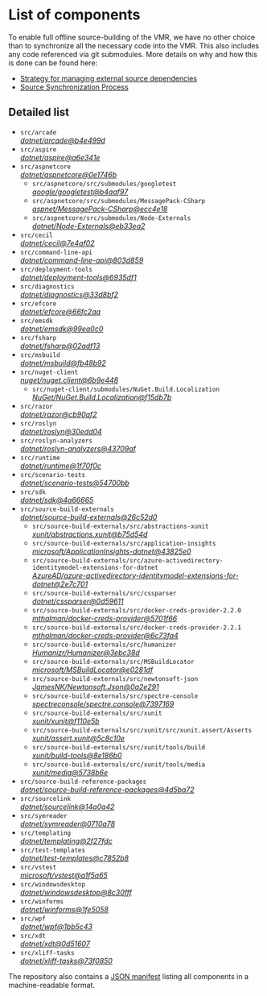 ﻿# List of components

To enable full offline source-building of the VMR, we have no other choice than to synchronize all the necessary code into the VMR. This also includes any code referenced via git submodules. More details on why and how this is done can be found here:
- [Strategy for managing external source dependencies](src/arcade/Documentation/UnifiedBuild/VMR-Strategy-For-External-Source.md)
- [Source Synchronization Process](src/arcade/Documentation/UnifiedBuild/VMR-Design-And-Operation.md#source-synchronization-process)

## Detailed list

<!-- component list beginning -->
- `src/arcade`  
*[dotnet/arcade@b4e499d](https://github.com/dotnet/arcade/tree/b4e499d1f6e6b3a981feabfed290d99261762382)*
- `src/aspire`  
*[dotnet/aspire@a6e341e](https://github.com/dotnet/aspire/tree/a6e341ebbf956bbcec0dda304109815fcbae70c9)*
- `src/aspnetcore`  
*[dotnet/aspnetcore@0e1746b](https://github.com/dotnet/aspnetcore/tree/0e1746baca1748e2d197b17533af6e122dcfdc28)*
    - `src/aspnetcore/src/submodules/googletest`  
    *[google/googletest@b4aaf97](https://github.com/google/googletest/tree/b4aaf97d8f7eaffab79aa15e10a91b331b941fe2)*
    - `src/aspnetcore/src/submodules/MessagePack-CSharp`  
    *[aspnet/MessagePack-CSharp@ecc4e18](https://github.com/aspnet/MessagePack-CSharp/tree/ecc4e18ad7a0c7db51cd7e3d2997a291ed01444d)*
    - `src/aspnetcore/src/submodules/Node-Externals`  
    *[dotnet/Node-Externals@eb33ea2](https://github.com/dotnet/Node-Externals/tree/eb33ea21fa1013d5e97951725e9d5c52c5a6a026)*
- `src/cecil`  
*[dotnet/cecil@7e4af02](https://github.com/dotnet/cecil/tree/7e4af02521473d89d6144b3da58fef253e498974)*
- `src/command-line-api`  
*[dotnet/command-line-api@803d859](https://github.com/dotnet/command-line-api/tree/803d8598f98fb4efd94604b32627ee9407f246db)*
- `src/deployment-tools`  
*[dotnet/deployment-tools@6935df1](https://github.com/dotnet/deployment-tools/tree/6935df19a5042d9e0c286122973a76ef7c66242b)*
- `src/diagnostics`  
*[dotnet/diagnostics@33d8bf2](https://github.com/dotnet/diagnostics/tree/33d8bf23a6566cd3fb9055acfc9f1141391d5421)*
- `src/efcore`  
*[dotnet/efcore@66fc2aa](https://github.com/dotnet/efcore/tree/66fc2aa66ae1167cc4bccc748a5c128278d8c869)*
- `src/emsdk`  
*[dotnet/emsdk@99ea0c0](https://github.com/dotnet/emsdk/tree/99ea0c06b84d3084d090da537080dd35d2a193cf)*
- `src/fsharp`  
*[dotnet/fsharp@02adf13](https://github.com/dotnet/fsharp/tree/02adf13f8d69e0105fff4d68dbd5fb1d43bc0e17)*
- `src/msbuild`  
*[dotnet/msbuild@fb48b92](https://github.com/dotnet/msbuild/tree/fb48b92ae74b61c678d1406e6faa2cb73e264075)*
- `src/nuget-client`  
*[nuget/nuget.client@6b9e448](https://github.com/nuget/nuget.client/tree/6b9e4481b9c23665ceb3192b9964921bcbb67c30)*
    - `src/nuget-client/submodules/NuGet.Build.Localization`  
    *[NuGet/NuGet.Build.Localization@f15db7b](https://github.com/NuGet/NuGet.Build.Localization/tree/f15db7b7c6f5affbea268632ef8333d2687c8031)*
- `src/razor`  
*[dotnet/razor@cb90af2](https://github.com/dotnet/razor/tree/cb90af2a06b03b015e91b1df6d3997de56025075)*
- `src/roslyn`  
*[dotnet/roslyn@30edd04](https://github.com/dotnet/roslyn/tree/30edd04fd41dec9e8f9f48e698ebd5b80d9f7677)*
- `src/roslyn-analyzers`  
*[dotnet/roslyn-analyzers@43709af](https://github.com/dotnet/roslyn-analyzers/tree/43709af7570da7140fb3e9a5237f55ffb24677e7)*
- `src/runtime`  
*[dotnet/runtime@1f70f0c](https://github.com/dotnet/runtime/tree/1f70f0cc663b5d45f77840e9728386e5fa7944f9)*
- `src/scenario-tests`  
*[dotnet/scenario-tests@54700bb](https://github.com/dotnet/scenario-tests/tree/54700bbee86f660d37bd519a905b62bb50adc8c8)*
- `src/sdk`  
*[dotnet/sdk@4a66665](https://github.com/dotnet/sdk/tree/4a66665b132e59edbd0e6722049cba614d3fc272)*
- `src/source-build-externals`  
*[dotnet/source-build-externals@26c52d0](https://github.com/dotnet/source-build-externals/tree/26c52d02b67816269e647cc584f6b5db9a91970f)*
    - `src/source-build-externals/src/abstractions-xunit`  
    *[xunit/abstractions.xunit@b75d54d](https://github.com/xunit/abstractions.xunit/tree/b75d54d73b141709f805c2001b16f3dd4d71539d)*
    - `src/source-build-externals/src/application-insights`  
    *[microsoft/ApplicationInsights-dotnet@43825e0](https://github.com/microsoft/ApplicationInsights-dotnet/tree/43825e06a22cdfb702fc199a7ba99a7d541d48c6)*
    - `src/source-build-externals/src/azure-activedirectory-identitymodel-extensions-for-dotnet`  
    *[AzureAD/azure-activedirectory-identitymodel-extensions-for-dotnet@2e7c701](https://github.com/AzureAD/azure-activedirectory-identitymodel-extensions-for-dotnet/tree/2e7c701881d3d67aff7bf54f22063a49bc4727d2)*
    - `src/source-build-externals/src/cssparser`  
    *[dotnet/cssparser@0d59611](https://github.com/dotnet/cssparser/tree/0d59611784841735a7778a67aa6e9d8d000c861f)*
    - `src/source-build-externals/src/docker-creds-provider-2.2.0`  
    *[mthalman/docker-creds-provider@5701f66](https://github.com/mthalman/docker-creds-provider/tree/5701f6667c1fbd805684857baaa860383bbdfed7)*
    - `src/source-build-externals/src/docker-creds-provider-2.2.1`  
    *[mthalman/docker-creds-provider@6c73fa4](https://github.com/mthalman/docker-creds-provider/tree/6c73fa4784795ae07f49305a057abf5c473d2adb)*
    - `src/source-build-externals/src/humanizer`  
    *[Humanizr/Humanizer@3ebc38d](https://github.com/Humanizr/Humanizer/tree/3ebc38de585fc641a04b0e78ed69468453b0f8a1)*
    - `src/source-build-externals/src/MSBuildLocator`  
    *[microsoft/MSBuildLocator@e0281df](https://github.com/microsoft/MSBuildLocator/tree/e0281df33274ac3c3e22acc9b07dcb4b31d57dc0)*
    - `src/source-build-externals/src/newtonsoft-json`  
    *[JamesNK/Newtonsoft.Json@0a2e291](https://github.com/JamesNK/Newtonsoft.Json/tree/0a2e291c0d9c0c7675d445703e51750363a549ef)*
    - `src/source-build-externals/src/spectre-console`  
    *[spectreconsole/spectre.console@7397169](https://github.com/spectreconsole/spectre.console/tree/7397169a2757dc3657598bdea4ac222c0f283425)*
    - `src/source-build-externals/src/xunit`  
    *[xunit/xunit@f110e5b](https://github.com/xunit/xunit/tree/f110e5bee5dfd4c08339587c9c3df9292fcb597c)*
    - `src/source-build-externals/src/xunit/src/xunit.assert/Asserts`  
    *[xunit/assert.xunit@5c8c10e](https://github.com/xunit/assert.xunit/tree/5c8c10e085eb42f39f2fe0b40c94bf56649eb0a4)*
    - `src/source-build-externals/src/xunit/tools/build`  
    *[xunit/build-tools@8e186b0](https://github.com/xunit/build-tools/tree/8e186b0f8e398796e75453f3f18952b06d29fdfd)*
    - `src/source-build-externals/src/xunit/tools/media`  
    *[xunit/media@5738b6e](https://github.com/xunit/media/tree/5738b6e86f08e0389c4392b939c20e3eca2d9822)*
- `src/source-build-reference-packages`  
*[dotnet/source-build-reference-packages@4d5ba72](https://github.com/dotnet/source-build-reference-packages/tree/4d5ba7206ed1d56612b36560334494652ed486b2)*
- `src/sourcelink`  
*[dotnet/sourcelink@14a0a42](https://github.com/dotnet/sourcelink/tree/14a0a42ffb29b53fb9939f14da5a4be8c6c07e0b)*
- `src/symreader`  
*[dotnet/symreader@0710a78](https://github.com/dotnet/symreader/tree/0710a7892d89999956e8808c28e9dd0512bd53f3)*
- `src/templating`  
*[dotnet/templating@2f27fdc](https://github.com/dotnet/templating/tree/2f27fdc69f89f34e2f0672f322b6fc54a7e14f11)*
- `src/test-templates`  
*[dotnet/test-templates@c7852b8](https://github.com/dotnet/test-templates/tree/c7852b88d3f9c5249aef10661cdbca0a93c00576)*
- `src/vstest`  
*[microsoft/vstest@a1f5a65](https://github.com/microsoft/vstest/tree/a1f5a6500b8cfefa81adbb652a84ad0ba884c140)*
- `src/windowsdesktop`  
*[dotnet/windowsdesktop@8c30fff](https://github.com/dotnet/windowsdesktop/tree/8c30fff21aec51c13d23cee7d0a7aa9fdba1c831)*
- `src/winforms`  
*[dotnet/winforms@1fe5058](https://github.com/dotnet/winforms/tree/1fe50581398f481ac2abaa470b79c565f2b42e41)*
- `src/wpf`  
*[dotnet/wpf@1bb5c43](https://github.com/dotnet/wpf/tree/1bb5c431ea0474f5b433b1d766a303167d640ccd)*
- `src/xdt`  
*[dotnet/xdt@0d51607](https://github.com/dotnet/xdt/tree/0d51607fb791c51a14b552ed24fe3430c252148b)*
- `src/xliff-tasks`  
*[dotnet/xliff-tasks@73f0850](https://github.com/dotnet/xliff-tasks/tree/73f0850939d96131c28cf6ea6ee5aacb4da0083a)*
<!-- component list end -->

The repository also contains a [JSON manifest](https://github.com/dotnet/dotnet/blob/main/src/source-manifest.json) listing all components in a machine-readable format.
